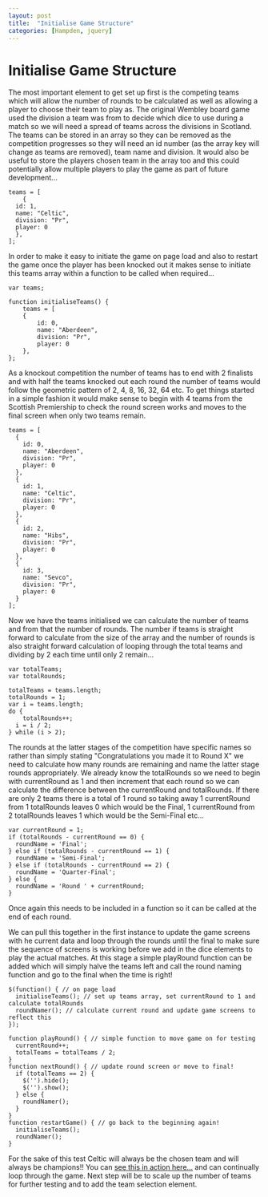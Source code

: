 ```yaml
---
layout: post
title:  "Initialise Game Structure"
categories: [Hampden, jquery]
---
```


# Initialise Game Structure

The most important element to get set up first is the competing teams which will allow the number of rounds to be calculated as well as allowing a player to choose their team to play as. The original Wembley board game used the division a team was from to decide which dice to use during a match so we will need a spread of teams across the divisions in Scotland. The teams can be stored in an array so they can be removed as the competition progresses so they will need an id number (as the array key will change as teams are removed), team name and division. It would also be useful to store the players chosen team in the array too and this could potentially allow multiple players to play the game as part of future development...

```
teams = [
	{
  id: 1,
  name: "Celtic",
  division: "Pr",
  player: 0
  },
];
```

In order to make it easy to initiate the game on page load and also to restart the game once the player has been knocked out it makes sense to initiate this teams array within a function to be called when required... 

```
var teams;

function initialiseTeams() {
	teams = [
	{
		id: 0,
		name: "Aberdeen",
		division: "Pr",
		player: 0
	},
};
```
As a knockout competition the number of teams has to end with 2 finalists and with half the teams knocked out each round the number of teams would follow the geometric pattern of 2, 4, 8, 16, 32, 64 etc. To get things started in a simple fashion it would make sense to begin with 4 teams from the Scottish Premiership to check the round screen works and moves to the final screen when only two teams remain.
```
teams = [
  {
    id: 0,
    name: "Aberdeen",
    division: "Pr",
    player: 0
  },
  {
    id: 1,
    name: "Celtic",
    division: "Pr",
    player: 0
  },
  {
    id: 2,
    name: "Hibs",
    division: "Pr",
    player: 0
  },
  {
    id: 3,
    name: "Sevco",
    division: "Pr",
    player: 0
  }
];
```
Now we have the teams initialised we can calculate the number of teams and from that the number of rounds. The number if teams is straight forward to calculate from the size of the array and the number of rounds is also straight forward calculation of looping through the total teams and dividing by 2 each time until only 2 remain...
```
var totalTeams;
var totalRounds;

totalTeams = teams.length;
totalRounds = 1;
var i = teams.length;
do {
	totalRounds++;
  i = i / 2;
} while (i > 2);
```
The rounds at the latter stages of the competition have specific names so rather than simply stating "Congratulations you made it to Round X" we need to calculate how many rounds are remaining and name the latter stage rounds appropriately. We already know the totalRounds so we need to begin with currentRound as 1 and then increment that each round so we can calculate the difference between the currentRound and totalRounds. If there are only 2 teams there is a total of 1 round so taking away 1 currentRound from 1 totalRounds leaves 0 which would be the Final, 1 currentRound from 2 totalRounds leaves 1 which would be the Semi-Final etc...
```
var currentRound = 1;
if (totalRounds - currentRound == 0) {
  roundName = 'Final';
} else if (totalRounds - currentRound == 1) {
  roundName = 'Semi-Final';
} else if (totalRounds - currentRound == 2) {
  roundName = 'Quarter-Final';
} else {
  roundName = 'Round ' + currentRound;
}

```
Once again this needs to be included in a function so it can be called at the end of each round.

We can pull this together in the first instance to update the game screens with he current data and loop through the rounds until the final to make sure the sequence of screens is working before we add in the dice elements to play the actual matches. At this stage a simple playRound function can be added which will simply halve the teams left and call the round naming function and go to the final when the time is right!
```
$(function() { // on page load
  initialiseTeams(); // set up teams array, set currentRound to 1 and calculate totalRounds
  roundNamer(); // calculate current round and update game screens to reflect this
});

function playRound() { // simple function to move game on for testing
  currentRound++;
  totalTeams = totalTeams / 2;
}
function nextRound() { // update round screen or move to final!
  if (totalTeams == 2) {
    $('').hide();
    $('').show();
  } else {
    roundNamer();
  }
}
function restartGame() { // go back to the beginning again!
  initialiseTeams();
  roundNamer();
}

```

For the sake of this test Celtic will always be the chosen team and will always be champions!! You can [see this in action here...](https://phowie74.github.io/dev/stage5.html) and can continually loop through the game. Next step will be to scale up the number of teams for further testing and to add the team selection element.

